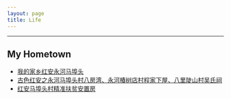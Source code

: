 ```yaml
---
layout: page
title: Life
---
```

***
My Hometown
--------------------

- [我的家乡红安永河马埠头](https://slxiao.github.io/presentations/MyHometownMabutou.pdf)
- [古色红安之永河马埠头村八房湾、永河椿树店村程家下屋、八里陡山村吴氏祠](http://www.redhongan.com/p/32803.html)
- [红安马埠头村精准扶贫安置房](http://www.vzan.com/t/d-18076646?pageIndex=1)


